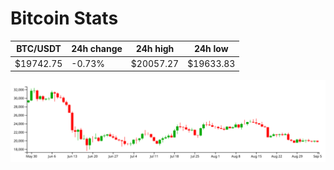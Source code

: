 # Bitcoin Stats

BTC/USDT|24h change|24h high|24h low|
|---|---|---|---|
|$19742.75|-0.73%|$20057.27|$19633.83|

<img src="./chart.svg">
